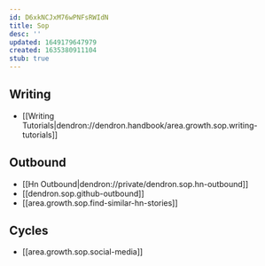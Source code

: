 ```yaml
---
id: D6xkNCJxM76wPNFsRWIdN
title: Sop
desc: ''
updated: 1649179647979
created: 1635380911104
stub: true
---
```


## Writing
- [[Writing Tutorials|dendron://dendron.handbook/area.growth.sop.writing-tutorials]]

## Outbound
- [[Hn Outbound|dendron://private/dendron.sop.hn-outbound]]
- [[dendron.sop.github-outbound]]
- [[area.growth.sop.find-similar-hn-stories]]

## Cycles
- [[area.growth.sop.social-media]]